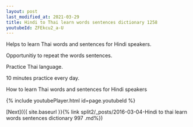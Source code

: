 ```yaml
---
layout: post
last_modified_at: 2021-03-29
title: Hindi to Thai learn words sentences dictionary 1258 
youtubeId: ZFEkcu2_a-U
---
```

 
 
Helps to learn Thai words and sentences for Hindi speakers.

Opportunitiy to repeat the words sentences. 

Practice Thai language. 
 
10 minutes practice every day. 
 
How to learn Thai words and sentences for Hindi speakers 
 
{% include youtubePlayer.html id=page.youtubeId %}
 
 
[Next]({{ site.baseurl }}{% link  split2/_posts/2016-03-04-Hindi to thai learn words sentences dictionary 997 .md%})
 
